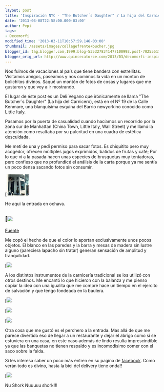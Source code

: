 ```yaml
---
layout: post
title: 'Inspiración NYC - "The Butcher´s Daughter" / La hija del Carnicero '
date: '2013-03-08T22:58:00.000-03:00'
author: Pepi
tags:
- Decomorfi
modified_time: '2013-03-11T10:57:59.146-03:00'
thumbnail: /assets/images/collagefrente+bucher.jpg
blogger_id: tag:blogger.com,1999:blog-5353278341477100992.post-7025551128964115141
blogger_orig_url: http://www.quincecatorce.com/2013/03/decomorfi-inspiracion-nyc.html
---
```


Nos fuimos de vacaciones al país que tiene bandera con estrellitas. Visitamos amigos, paseamos y nos comimos la vida en un montón de bolichitos divinos. Saqué un montón de fotos de cosas y lugares que me gustaron y que voy a ir mostrando.

  


El lugar de éste post es un Deli Vegano que irónicamente se llama "The Butcher´s Daughter" (La hija del Carnicero), está en el Nº 19 de la Calle Kenmare, una blanquísima esquina del Barrio newyorkino conocido como  Little Italy.  
  
Pasamos por la puerta de casualidad cuando hacíamos un recorrido por la zona sur de Manhattan (China Town, Little Italy, Wall Street) y me llamó la atención como resaltaba por su pulcritud en una cuadra de estética descuidada.  
  
Me metí de una y pedí permiso para sacar fotos. Es chiquitito pero muy acogedor, ofrecen múltiples jugos exprimidos, batidos de frutas y café; Por lo que vi a la pasada hacen unas especies de brusquetas muy tentadoras, pero confieso que no profundicé el análisis de la carta porque ya me sentía un poco densa sacando fotos sin consumir. 

  
  


[![](/assets/images/collagefrente+bucher.jpg)

He aqui la entrada en ochava.

  
  
[![](/assets/images/nyeater.jpg)  
---  
[Fuente](http://ny.eater.com/archives/2012/11/butchers_daughter.php)  
  
Me copó el hecho de que el color lo aportan exclusivamente unos pocos objetos. El blanco en las paredes y la barra y mesas de madera sin lustre alguno (pareciera lapacho sin tratar) generan  sensación de amplitud y tranquilidad. 

  


[![](/assets/images/collage11.jpg)

  
  


A los distintos instrumentos de la carnicería tradicional se los utilizó con otros destinos. Me encantó lo que hicieron con la balanza y me pienso copiar la idea con una igualita que me compré hace un tiempo en el ejercito de salvación y que tengo fondeada en la baulera.

  
  


[![](/assets/images/collage.jpg)

  
  


[![](/assets/images/collage2.jpg)

[![](/assets/images/P1120510.jpg)

  
  


Otra cosa que me gustó es el perchero a la entrada. Mas allá de que me parece divertido eso de llegar a un restaurante y dejar el abrigo como si se estuviera en una casa, en este caso además de lindo resulta imprescindible ya que las banquetas no tienen respaldo y es incomodísimo comer con el saco sobre la falda.  
  
Si les interesa saber un poco más entren en su pagina de [facebook](http://www.facebook.com/TBDjuicebarcafe). Como verán todo es divino, hasta la bici del delivery tiene onda!!  
  


  
  


[![](/assets/images/butchersbici.jpg)

  


  


Nu Shork Nuuuuu shork!!!

  

